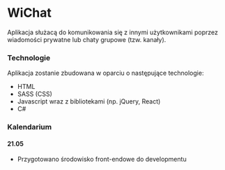 # WiChat
Aplikacja służacą do komunikowania się z innymi użytkownikami poprzez wiadomości prywatne lub chaty grupowe (tzw. kanały).

### Technologie
Aplikacja zostanie zbudowana w oparciu o następujące technologie:
* HTML
* SASS (CSS)
* Javascript wraz z bibliotekami (np. jQuery, React)
* C#

### Kalendarium
#### 21.05
* Przygotowano środowisko front-endowe do developmentu
